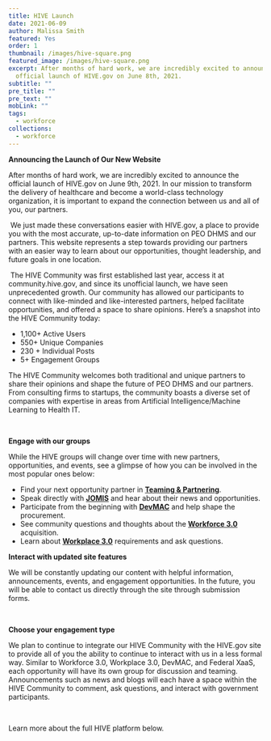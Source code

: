 ```yaml
---
title: HIVE Launch
date: 2021-06-09
author: Malissa Smith
featured: Yes
order: 1
thumbnail: /images/hive-square.png
featured_image: /images/hive-square.png
excerpt: After months of hard work, we are incredibly excited to announce the
  official launch of HIVE.gov on June 8th, 2021.
subtitle: ""
pre_title: ""
pre_text: ""
mobLink: ""
tags:
  - workforce
collections:
  - workforce
---
```

**Announcing the Launch of Our New Website**

After months of hard work, we are incredibly excited to announce the official launch of HIVE.gov on June 9th, 2021. In our mission to transform the delivery of healthcare and become a world-class technology organization, it is important to expand the connection between us and all of you, our partners.

 We just made these conversations easier with HIVE.gov, a place to provide you with the most accurate, up-to-date information on PEO DHMS and our partners. This website represents a step towards providing our partners with an easier way to learn about our opportunities, thought leadership, and future goals in one location.

 The HIVE Community was first established last year, access it at community.hive.gov, and since its unofficial launch, we have seen unprecedented growth. Our community has allowed our participants to connect with like-minded and like-interested partners, helped facilitate opportunities, and offered a space to share opinions. Here’s a snapshot into the HIVE Community today:

* 1,100+ Active Users
* 550+ Unique Companies
* 230 + Individual Posts
* 5+ Engagement Groups

The HIVE Community welcomes both traditional and unique partners to share their opinions and shape the future of PEO DHMS and our partners. From consulting firms to startups, the community boasts a diverse set of companies with expertise in areas from Artificial Intelligence/Machine Learning to Health IT.

 

**Engage with our groups**

While the HIVE groups will change over time with new partners, opportunities, and events, see a glimpse of how you can be involved in the most popular ones below: 

* Find your next opportunity partner in **[Teaming & Partnering](https://community.hive.gov/main/groups/43576/lounge)**.
* Speak directly with **[JOMIS](https://community.hive.gov/main/groups/46682/lounge)** and hear about their news and opportunities.
* Participate from the beginning with **[DevMAC](https://community.hive.gov/main/groups/44056/lounge)** and help shape the procurement.
* See community questions and thoughts about the **[Workforce 3.0](https://community.hive.gov/main/groups/43575/lounge)** acquisition.
* Learn about **[Workplace 3.0](https://community.hive.gov/main/groups/43702/lounge)** requirements and ask questions.



**Interact with updated site features**

We will be constantly updating our content with helpful information, announcements, events, and engagement opportunities. In the future, you will be able to contact us directly through the site through submission forms.

 

**Choose your engagement type**

We plan to continue to integrate our HIVE Community with the HIVE.gov site to provide all of you the ability to continue to interact with us in a less formal way. Similar to Workforce 3.0, Workplace 3.0, DevMAC, and Federal XaaS, each opportunity will have its own group for discussion and teaming. Announcements such as news and blogs will each have a space within the HIVE Community to comment, ask questions, and interact with government participants.

 

Learn more about the full HIVE platform below.